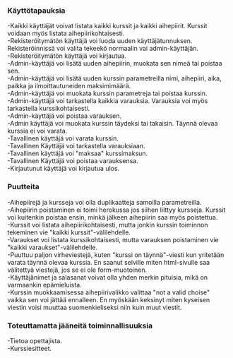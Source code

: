 ### Käyttötapauksia
-Kaikki käyttäjät voivat listata kaikki kurssit ja kaikki aihepiirit. Kurssit voidaan myös listata aihepiirikohtaisesti.   
-Rekisteröitymätön käyttäjä voi luoda uuden käyttäjätunnuksen. Rekisteröinnissä voi valita tekeekö normaalin vai admin-käyttäjän.  
-Rekisteröitymätön käyttäjä voi kirjautua.  
-Admin-käyttäjä voi lisätä uuden aihepiirin, muokata sen nimeä tai poistaa sen.  
-Admin-käyttäjä voi lisätä uuden kurssin parametreilla nimi, aihepiiri, aika, paikka ja ilmoittautuneiden maksimimäärä.  
-Admin-käyttäjä voi muokata kurssin parametreja tai poistaa kurssin.  
-Admin-käyttäjä voi tarkastella kaikkia varauksia. Varauksia voi myös tarkastella kurssikohtaisesti.  
-Admin-käyttäjä voi poistaa varauksen.  
-Admin käyttäjä voi muokata kurssin täydeksi tai takaisin. Täynnä olevaa kurssia ei voi varata.  
-Tavallinen käyttäjä voi varata kurssin.    
-Tavallinen Käyttäjä voi tarkastella varauksiaan.  
-Tavallinen käyttäjä voi "maksaa" kurssimaksun.  
-Tavallinen Käyttäjä voi poistaa varauksensa.  
-Kirjautunut käyttäjä voi kirjautua ulos.  

### Puutteita
-Aihepiirejä ja kursseja voi olla duplikaatteja samoilla parametreilla.  
-Aihepiirin poistaminen ei toimi herokussa jos siihen liittyy kursseja. Kurssit voi kuitenkin poistaa ensin, minkä jälkeen aihepiirin saa myös poistettua.   
-Kurssit voi listata aihepiirikohtaisesti, mutta jonkin kurssin toiminnon tekeminen vie "kaikki kurssit"-välilehdelle.   
-Varaukset voi listata kurssikohtaisesti, mutta varauksen poistaminen vie "kaikki varaukset"-välilehdelle.   
-Puuttuu paljon virheviestejä, kuten "kurssi on täynnä"-viesti kun yritetään varata täynnä olevaa kurssia. En saanut selville miten html-sivulle saa välitettyä viestejä, jos se ei ole form-muotoinen.   
-Käyttäjänimet ja salasanat voivat olla yhden merkin pituisia, mikä on varmaankin epämieluista.   
-Kurssin muokkaamisessa aihepiirivalikko valittaa "not a valid choise" vaikka sen voi jättää ennalleen. En myöskään keksinyt miten kyseisen viestin voisi muuttaa suomenkieliseksi niin kuin muut viestit.   

### Toteuttamatta jääneitä toiminnallisuuksia 
-Tietoa opettajista.  
-Kurssiesitteet.



